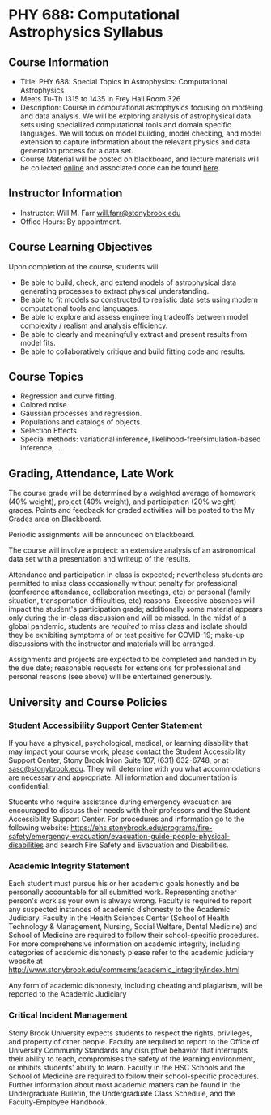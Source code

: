 # PHY 688: Computational Astrophysics Syllabus

## Course Information

* Title: PHY 688: Special Topics in Astrophysics: Computational Astrophysics
* Meets Tu-Th 1315 to 1435 in Frey Hall Room 326
* Description: Course in computational astrophysics focusing on modeling and data analysis.  We will be exploring analysis of astrophysical data sets using specialized computational tools and domain specific languages.  We will focus on model building, model checking, and model extension to capture information about the relevant physics and data generation process for a data set.
* Course Material will be posted on blackboard, and lecture materials will be collected [online](https://farr.github.io/Astrostatistics/intro.html) and associated code can be found [here](https://github.com/farr/Astrostatistics).

## Instructor Information

* Instructor: Will M. Farr <will.farr@stonybrook.edu>
* Office Hours: By appointment.

## Course Learning Objectives

Upon completion of the course, students will

* Be able to build, check, and extend models of astrophysical data generating processes to extract physical understanding.
* Be able to fit models so constructed to realistic data sets using modern computational tools and languages.
* Be able to explore and assess engineering tradeoffs between model complexity / realism and analysis efficiency.
* Be able to clearly and meaningfully extract and present results from model fits.
* Be able to collaboratively critique and build fitting code and results.

## Course Topics

* Regression and curve fitting.
* Colored noise.
* Gaussian processes and regression.
* Populations and catalogs of objects.
* Selection Effects.
* Special methods: variational inference, likelihood-free/simulation-based inference, ....

## Grading, Attendance, Late Work

The course grade will be determined by a weighted average of homework (40% weight), project (40% weight), and participation (20% weight) grades.  Points and feedback for graded activities will be posted to the My Grades area on Blackboard.

Periodic assignments will be announced on blackboard.

The course will involve a project: an extensive analysis of an astronomical data set with a presentation and writeup of the results.  

Attendance and participation in class is expected; nevertheless students are permitted to miss class occasionally without penalty for professional (conference attendance, collaboration meetings, etc) or personal (family situation, transportation difficulties, etc) reasons.  Excessive absences will impact the student's participation grade; additionally some material appears only during the in-class discussion and will be missed.  In the midst of a global pandemic, students are *required* to miss class and isolate should they be exhibiting symptoms of or test positive for COVID-19; make-up discussions with the instructor and materials will be arranged.

Assignments and projects are expected to be completed and handed in by the due date; reasonable requests for extensions for professional and personal reasons (see above) will be entertained generously.

## University and Course Policies

### Student Accessibility Support Center Statement

If you have a physical, psychological, medical, or learning disability that may impact your course work, please contact the Student Accessibility Support Center, Stony Brook Inion Suite 107, (631) 632-6748, or at sasc@stonybrook.edu. They will determine with you what accommodations are necessary and appropriate. All information and documentation is confidential.

Students who require assistance during emergency evacuation are encouraged to discuss their needs with their professors and the Student Accessibility Support Center. For procedures and information go to the following website: https://ehs.stonybrook.edu/programs/fire-safety/emergency-evacuation/evacuation-guide-people-physical-disabilities and search Fire Safety and Evacuation and Disabilities.

### Academic Integrity Statement

Each student must pursue his or her academic goals honestly and be personally accountable for all submitted work. Representing another person's work as your own is always wrong. Faculty is required to report any suspected instances of academic dishonesty to the Academic Judiciary. Faculty in the Health Sciences Center (School of Health Technology & Management, Nursing, Social Welfare, Dental Medicine) and School of Medicine are required to follow their school-specific procedures. For more comprehensive information on academic integrity, including categories of academic dishonesty please refer to the academic judiciary website at http://www.stonybrook.edu/commcms/academic_integrity/index.html

Any form of academic dishonesty, including cheating and plagiarism, will be reported to the Academic Judiciary

### Critical Incident Management

Stony Brook University expects students to respect the rights, privileges, and property of other people. Faculty are required to report to the Office of University Community Standards any disruptive behavior that interrupts their ability to teach, compromises the safety of the learning environment, or inhibits students' ability to learn. Faculty in the HSC Schools and the School of Medicine are required to follow their school-specific procedures. Further information about most academic matters can be found in the Undergraduate Bulletin, the Undergraduate Class Schedule, and the Faculty-Employee Handbook.
